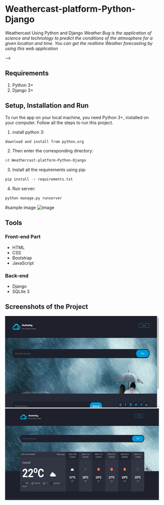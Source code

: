 # Weathercast-platform-Python-Django

Weathercast Using Python and Django 
*Weather Bug is the application of science and technology to predict the conditions of the atmosphere for a given location and time. You can get the realtime Weather forecasting by using this web application*


-->

## Requirements
1.  Python 3+
2.  Django 3+

## Setup, Installation and Run

To run the app on your local machine, you need Python 3+, installed on your computer. Follow all the steps to run this project.
   
1.  install python 3:
```bash
download and install from python.org
```
    

2. Then enter the corresponding directory:
```bash
cd Weathercast-platform-Python-Django
```
    
3. Install all the requirements using pip:
```bash
pip install -r requirements.txt
``` 

4.	Run server:
```bash
python manage.py runserver
```
#sample image
![image](https://user-images.githubusercontent.com/81519060/212445674-9fd01014-7a7f-4693-8ba7-ba83b6a80fd9.png)

## Tools
### Front-end Part
* HTML
* CSS
* Bootstrap
* JavaScript
### Back-end
* Django
* SQLite 3

## Screenshots of the Project
<p align="center">
  <img width="660" height="300" src="static/ss/a.png">
  <img width="660" height="300" src="static/ss/b.png">
</p>


